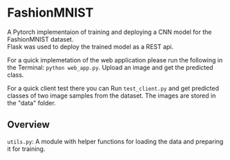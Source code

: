 # FashionMNIST
A Pytorch implementaion of training and deploying a CNN model for the FashionMNIST dataset.<br>
Flask was used to deploy the trained model as a REST api.

For a quick implemetation of the web application please run the following in the Terminal: `python web_app.py`.
Upload an image and get the predicted class.

For a quick client test there you can Run `test_client.py` and get predicted classes of two image samples from the dataset.
The images are stored in the "data" folder.

## Overview

`utils.py`: A module with helper functions for loading the data and preparing it for training.
